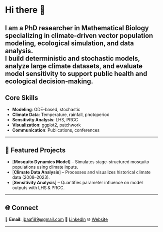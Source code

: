 # Hi there 👋

I am a PhD researcher in Mathematical Biology specializing in climate-driven vector population modeling, ecological simulation, and data analysis.  
I build deterministic and stochastic models, analyze large climate datasets, and evaluate model sensitivity to support public health and ecological decision-making.
---

## Core Skills
- **Modeling**: ODE-based, stochastic  
- **Climate Data**: Temperature, rainfall, photoperiod  
- **Sensitivity Analysis**: LHS, PRCC  
- **Visualization**: ggplot2, patchwork  
- **Communication**: Publications, conferences

---

## 📌 Featured Projects
- [**Mosquito Dynamics Model**] – Simulates stage-structured mosquito populations using climate inputs.  
- [**Climate Data Analysis**] – Processes and visualizes historical climate data (2008–2023).  
- [**Sensitivity Analysis**] – Quantifies parameter influence on model outputs with LHS & PRCC.

---

## 🌐 Connect
📧 **Email**: jbaafi89@gmail.com
🔗 [LinkedIn](https://www.linkedin.com/in/josephbaafi/) 
🌐 [Website](https://jbaafi.github.io/joseph.baafi/)

---
